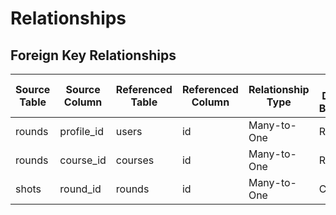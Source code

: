 # Relationships

## Foreign Key Relationships
| Source Table | Source Column | Referenced Table | Referenced Column | Relationship Type | ON DELETE Behavior | Validation Constraints |
|--------------|---------------|------------------|-------------------|-------------------|--------------------|-----------------------|
| rounds | profile_id | users | id | Many-to-One | Restrict | Must exist in users |
| rounds | course_id | courses | id | Many-to-One | Restrict | Must exist in courses |
| shots | round_id | rounds | id | Many-to-One | Cascade | Must exist in rounds |